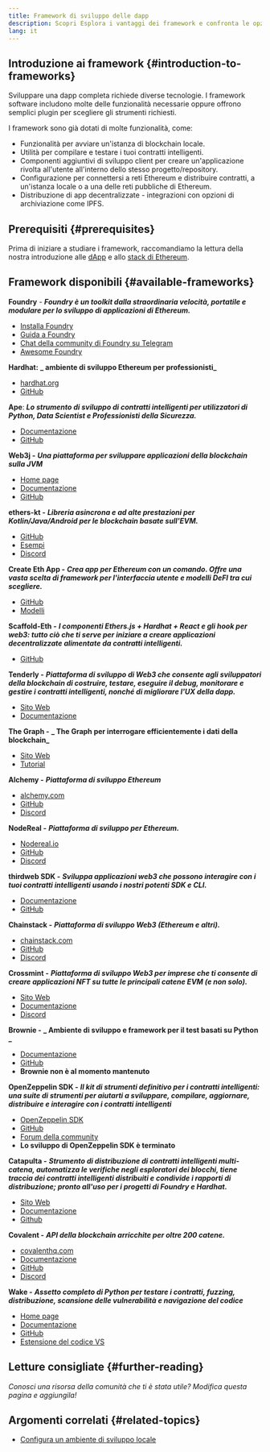 ```yaml
---
title: Framework di sviluppo delle dapp
description: Scopri Esplora i vantaggi dei framework e confronta le opzioni disponibili.
lang: it
---
```


## Introduzione ai framework {#introduction-to-frameworks}

Sviluppare una dapp completa richiede diverse tecnologie. I framework software includono molte delle funzionalità necessarie oppure offrono semplici plugin per scegliere gli strumenti richiesti.

I framework sono già dotati di molte funzionalità, come:

- Funzionalità per avviare un'istanza di blockchain locale.
- Utilità per compilare e testare i tuoi contratti intelligenti.
- Componenti aggiuntivi di sviluppo client per creare un'applicazione rivolta all'utente all'interno dello stesso progetto/repository.
- Configurazione per connettersi a reti Ethereum e distribuire contratti, a un'istanza locale o a una delle reti pubbliche di Ethereum.
- Distribuzione di app decentralizzate - integrazioni con opzioni di archiviazione come IPFS.

## Prerequisiti {#prerequisites}

Prima di iniziare a studiare i framework, raccomandiamo la lettura della nostra introduzione alle [dApp](/developers/docs/dapps/) e allo [stack di Ethereum](/developers/docs/ethereum-stack/).

## Framework disponibili {#available-frameworks}

**Foundry** - **_Foundry è un toolkit dalla straordinaria velocità, portatile e modulare per lo sviluppo di applicazioni di Ethereum._**

- [Installa Foundry](https://book.getfoundry.sh/)
- [Guida a Foundry](https://book.getfoundry.sh/)
- [Chat della community di Foundry su Telegram](https://t.me/foundry_support)
- [Awesome Foundry](https://github.com/crisgarner/awesome-foundry)

**Hardhat:** **_ ambiente di sviluppo Ethereum per professionisti_**

- [hardhat.org](https://hardhat.org)
- [GitHub](https://github.com/nomiclabs/hardhat)

**Ape**: **_Lo strumento di sviluppo di contratti intelligenti per utilizzatori di Python, Data Scientist e Professionisti della Sicurezza._**

- [Documentazione](https://docs.apeworx.io/ape/stable/)
- [GitHub](https://github.com/ApeWorX/ape)

**Web3j -** **_Una piattaforma per sviluppare applicazioni della blockchain sulla JVM_**

- [Home page](https://www.web3labs.com/web3j-sdk)
- [Documentazione](https://docs.web3j.io)
- [GitHub](https://github.com/web3j/web3j)

**ethers-kt -** **_Libreria asincrona e ad alte prestazioni per Kotlin/Java/Android per le blockchain basate sull'EVM._**

- [GitHub](https://github.com/Kr1ptal/ethers-kt)
- [Esempi](https://github.com/Kr1ptal/ethers-kt/tree/master/examples)
- [Discord](https://discord.gg/rx35NzQGSb)

**Create Eth App -** **_Crea app per Ethereum con un comando. Offre una vasta scelta di framework per l'interfaccia utente e modelli DeFI tra cui scegliere._**

- [GitHub](https://github.com/paulrberg/create-eth-app)
- [Modelli](https://github.com/PaulRBerg/create-eth-app/tree/develop/templates)

**Scaffold-Eth -** **_I componenti Ethers.js + Hardhat + React e gli hook per web3: tutto ciò che ti serve per iniziare a creare applicazioni decentralizzate alimentate da contratti intelligenti._**

- [GitHub](https://github.com/scaffold-eth/scaffold-eth-2)

**Tenderly -** **_Piattaforma di sviluppo di Web3 che consente agli sviluppatori della blockchain di costruire, testare, eseguire il debug, monitorare e gestire i contratti intelligenti, nonché di migliorare l'UX della dapp._**

- [Sito Web](https://tenderly.co/)
- [Documentazione](https://docs.tenderly.co/ethereum-development-practices)

**The Graph -** **_ The Graph per interrogare efficientemente i dati della blockchain_**

- [Sito Web](https://thegraph.com/)
- [Tutorial](/developers/tutorials/the-graph-fixing-web3-data-querying/)

**Alchemy -** **_Piattaforma di sviluppo Ethereum_**

- [alchemy.com](https://www.alchemy.com/)
- [GitHub](https://github.com/alchemyplatform)
- [Discord](https://discord.com/invite/alchemyplatform)

**NodeReal -** **_Piattaforma di sviluppo per Ethereum._**

- [Nodereal.io](https://nodereal.io/)
- [GitHub](https://github.com/node-real)
- [Discord](https://discord.gg/V5k5gsuE)

**thirdweb SDK -** **_Sviluppa applicazioni web3 che possono interagire con i tuoi contratti intelligenti usando i nostri potenti SDK e CLI._**

- [Documentazione](https://portal.thirdweb.com/sdk/)
- [GitHub](https://github.com/thirdweb-dev/)

**Chainstack -** **_Piattaforma di sviluppo Web3 (Ethereum e altri)._**

- [chainstack.com](https://www.chainstack.com/)
- [GitHub](https://github.com/chainstack)
- [Discord](https://discord.gg/BSb5zfp9AT)

**Crossmint -** **_Piattaforma di sviluppo Web3 per imprese che ti consente di creare applicazioni NFT su tutte le principali catene EVM (e non solo)._**

- [Sito Web](https://www.crossmint.com)
- [Documentazione](https://docs.crossmint.com)
- [Discord](https://discord.com/invite/crossmint)

**Brownie -** **_ Ambiente di sviluppo e framework per il test basati su Python _**

- [Documentazione](https://eth-brownie.readthedocs.io/en/latest/)
- [GitHub](https://github.com/eth-brownie/brownie)
- **Brownie non è al momento mantenuto**

**OpenZeppelin SDK -** **_Il kit di strumenti definitivo per i contratti intelligenti: una suite di strumenti per aiutarti a sviluppare, compilare, aggiornare, distribuire e interagire con i contratti intelligenti_**

- [OpenZeppelin SDK](https://openzeppelin.com/sdk/)
- [GitHub](https://github.com/OpenZeppelin/openzeppelin-sdk)
- [Forum della community](https://forum.openzeppelin.com/c/support/17)
- **Lo sviluppo di OpenZeppelin SDK è terminato**

**Catapulta -** **_Strumento di distribuzione di contratti intelligenti multi-catena, automatizza le verifiche negli esploratori dei blocchi, tiene traccia dei contratti intelligenti distribuiti e condivide i rapporti di distribuzione; pronto all'uso per i progetti di Foundry e Hardhat._**

- [Sito Web](https://catapulta.sh/)
- [Documentazione](https://catapulta.sh/docs)
- [Github](https://github.com/catapulta-sh)

**Covalent -** **_API della blockchain arricchite per oltre 200 catene._**

- [covalenthq.com](https://www.covalenthq.com/)
- [Documentazione](https://www.covalenthq.com/docs/api/)
- [GitHub](https://github.com/covalenthq)
- [Discord](https://www.covalenthq.com/discord/)

**Wake -** **_Assetto completo di Python per testare i contratti, fuzzing, distribuzione, scansione delle vulnerabilità e navigazione del codice_**

- [Home page](https://getwake.io/)
- [Documentazione](https://ackeeblockchain.com/wake/docs/latest/)
- [GitHub](https://github.com/Ackee-Blockchain/wake)
- [Estensione del codice VS](https://marketplace.visualstudio.com/items?itemName=AckeeBlockchain.tools-for-solidity)

## Letture consigliate {#further-reading}

_Conosci una risorsa della comunità che ti è stata utile? Modifica questa pagina e aggiungila!_

## Argomenti correlati {#related-topics}

- [Configura un ambiente di sviluppo locale](/developers/local-environment/)
